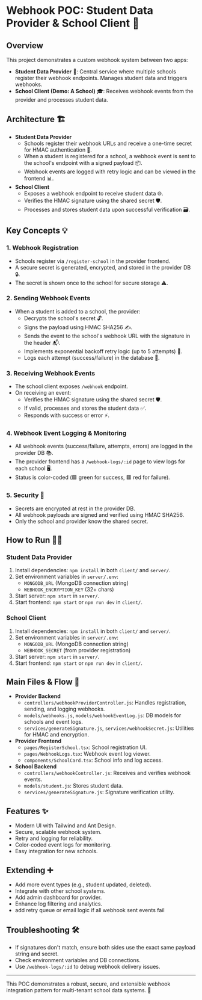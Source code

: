 # Webhook POC: Student Data Provider & School Client 🚀

## Overview
This project demonstrates a custom webhook system between two apps:
- **Student Data Provider** 🏫: Central service where multiple schools register their webhook endpoints. Manages student data and triggers webhooks.
- **School Client (Demo: A School)** 🎓: Receives webhook events from the provider and processes student data.

## Architecture 🏗️
- **Student Data Provider**
  - Schools register their webhook URLs and receive a one-time secret for HMAC authentication 🔑.
  - When a student is registered for a school, a webhook event is sent to the school's endpoint with a signed payload 📦.
  - Webhook events are logged with retry logic and can be viewed in the frontend 📊.
- **School Client**
  - Exposes a webhook endpoint to receive student data 🌐.
  - Verifies the HMAC signature using the shared secret 🛡️.
  - Processes and stores student data upon successful verification 🗃️.

## Key Concepts 💡
### 1. Webhook Registration
- Schools register via `/register-school` in the provider frontend.
- A secure secret is generated, encrypted, and stored in the provider DB 🔒.
- The secret is shown once to the school for secure storage ⚠️.

### 2. Sending Webhook Events
- When a student is added to a school, the provider:
  - Decrypts the school's secret 🔓.
  - Signs the payload using HMAC SHA256 ✍️.
  - Sends the event to the school's webhook URL with the signature in the header 📬.
  - Implements exponential backoff retry logic (up to 5 attempts) 🔁.
  - Logs each attempt (success/failure) in the database 📝.

### 3. Receiving Webhook Events
- The school client exposes `/webhook` endpoint.
- On receiving an event:
  - Verifies the HMAC signature using the shared secret 🛡️.
  - If valid, processes and stores the student data ✅.
  - Responds with success or error ⚡.

### 4. Webhook Event Logging & Monitoring
- All webhook events (success/failure, attempts, errors) are logged in the provider DB 📚.
- The provider frontend has a `/webhook-logs/:id` page to view logs for each school 🖥️.
- Status is color-coded (🟩 green for success, 🟥 red for failure).

### 5. Security 🔐
- Secrets are encrypted at rest in the provider DB.
- All webhook payloads are signed and verified using HMAC SHA256.
- Only the school and provider know the shared secret.

## How to Run 🏃‍♂️
### Student Data Provider
1. Install dependencies: `npm install` in both `client/` and `server/`.
2. Set environment variables in `server/.env`:
   - `MONGODB_URL` (MongoDB connection string)
   - `WEBHOOK_ENCRYPTION_KEY` (32+ chars)
3. Start server: `npm start` in `server/`.
4. Start frontend: `npm start` or `npm run dev` in `client/`.

### School Client
1. Install dependencies: `npm install` in both `client/` and `server/`.
2. Set environment variables in `server/.env`:
   - `MONGODB_URL` (MongoDB connection string)
   - `WEBHOOK_SECRET` (from provider registration)
3. Start server: `npm start` in `server/`.
4. Start frontend: `npm start` or `npm run dev` in `client/`.

## Main Files & Flow 📂
- **Provider Backend**
  - `controllers/webhookProviderController.js`: Handles registration, sending, and logging webhooks.
  - `models/webhooks.js`, `models/webhookEventLog.js`: DB models for schools and event logs.
  - `services/generateSignature.js`, `services/webhookSecret.js`: Utilities for HMAC and encryption.
- **Provider Frontend**
  - `pages/RegisterSchool.tsx`: School registration UI.
  - `pages/WebhookLogs.tsx`: Webhook event log viewer.
  - `components/SchoolCard.tsx`: School info and log access.
- **School Backend**
  - `controllers/webhookController.js`: Receives and verifies webhook events.
  - `models/student.js`: Stores student data.
  - `services/generateSignature.js`: Signature verification utility.

## Features ✨
- Modern UI with Tailwind and Ant Design.
- Secure, scalable webhook system.
- Retry and logging for reliability.
- Color-coded event logs for monitoring.
- Easy integration for new schools.

## Extending ➕
- Add more event types (e.g., student updated, deleted).
- Integrate with other school systems.
- Add admin dashboard for provider.
- Enhance log filtering and analytics.
- add retry queue or email logic if all webhook sent events fail

## Troubleshooting 🛠️
- If signatures don't match, ensure both sides use the exact same payload string and secret.
- Check environment variables and DB connections.
- Use `/webhook-logs/:id` to debug webhook delivery issues.

---
This POC demonstrates a robust, secure, and extensible webhook integration pattern for multi-tenant school data systems. 🎯
